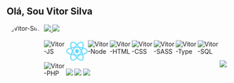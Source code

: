 
## Olá, Sou Vitor Silva 

<div style="display: inline_block">
  <img align="left" alt="Vitor-Silva" height="180em" style="border-radius:150px;" src="https://lh3.googleusercontent.com/a-/ACNPEu-XFQKX_9GqLCkTgIDcc0zTLaZpPbrw8F1OlIDY_w=s360-p-rw-no">
</div>

<div align="left">
  <a href="https://github.com/SilvaVitor687">
  <img height="180em" src="https://github-readme-stats.vercel.app/api/top-langs/?username=SilvaVitor687&layout=compact&langs_count=7&theme=dark"/>
  <img height="180em"  src="https://github-readme-stats.vercel.app/api?username=SilvaVitor687&show_icons=true&theme=dark&include_all_commits=true&count_private=true"/>
  
</div>
<div style="display: inline_block"><br>
  <img align="left" alt="Vitor-JS" height="50" width="50" src="https://cdn.jsdelivr.net/gh/devicons/devicon/icons/javascript/javascript-original.svg">
  <img align="left" alt="Vitor-React" height="50" width="50" src="https://raw.githubusercontent.com/devicons/devicon/master/icons/react/react-original.svg">
  <img align="left" alt="Vitor-Node" height="50" width="50" src="https://cdn.jsdelivr.net/gh/devicons/devicon/icons/nodejs/nodejs-plain-wordmark.svg" />          
  <img align="left" alt="Vitor-HTML" height="50" width="50" src="https://cdn.jsdelivr.net/gh/devicons/devicon/icons/html5/html5-plain-wordmark.svg"> 
  <img align="left" alt="Vitor-CSS" height="50" width="50" src="https://cdn.jsdelivr.net/gh/devicons/devicon/icons/css3/css3-original-wordmark.svg" />
  <img align="left" alt="Vitor-SASS" height="50" width="50" src="https://cdn.jsdelivr.net/gh/devicons/devicon/icons/sass/sass-original.svg" />            
  <img align="left" alt="Vitor-Type" height="50" width="50" src="https://cdn.jsdelivr.net/gh/devicons/devicon/icons/typescript/typescript-original.svg" />
  <img align="left" alt="Vitor-SQL" height="50" width="50" src="https://cdn.jsdelivr.net/gh/devicons/devicon/icons/mysql/mysql-original-wordmark.svg" />          
  <img align="left" alt="Vitor-PHP" height="50" width="50"  src="https://cdn.jsdelivr.net/gh/devicons/devicon/icons/php/php-plain.svg" />
</div> <br>

##

<div>   
 <a href="https://discord.com/channels/@me" target="_blank"><img src="https://img.shields.io/badge/Discord-7289DA?style=for-the-badge&logo=discord&logoColor=white" target="_blank"></a> 
  <a href = "mailto:developer.programation@outlook.com"><img src="https://img.shields.io/badge/Microsoft_Outlook-0078D4?style=for-the-badge&logo=microsoft-outlook&logoColor=white" target="_blank"></a>
  <a href = "https://codepen.io/silvavitor687"><img src="https://img.shields.io/badge/Codepen-000000?style=for-the-badge&logo=codepen&logoColor=white" target="_blank"></a>
  <a href="https://www.linkedin.com/in/vitor-silva-5a7544175/" target="_blank"><img src="https://img.shields.io/badge/-LinkedIn-%230077B5?style=for-the-badge&logo=linkedin&logoColor=white" target="_blank"></a> 
</div>

